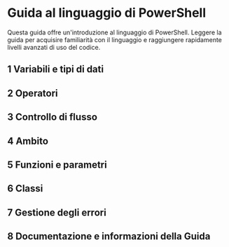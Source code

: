 #  Guida al linguaggio di PowerShell

Questa guida offre un'introduzione al linguaggio di PowerShell. Leggere
la guida per acquisire familiarità con il linguaggio e raggiungere rapidamente livelli avanzati di uso del codice.

##  1 Variabili e tipi di dati
##  2 Operatori
##  3 Controllo di flusso
##  4 Ambito
##  5 Funzioni e parametri
##  6 Classi
##  7 Gestione degli errori
##  8 Documentazione e informazioni della Guida


<!--HONumber=May16_HO2-->


